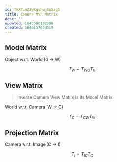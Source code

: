 ```yaml
---
id: TkXfLmZJwXgvhwj8m5zgS
title: Camera MVP Matrix
desc: ''
updated: 1643506192080
created: 1640157654319
---
```


## Model Matrix
Object w.r.t. World (O -> W)

$$
T_W = T_{WO} T_{O}
$$

## View Matrix
> Inverse Camera View Matrix is its Model Matrix
 
World w.r.t. Camera (W -> C)

$$
T_C = T_{CW} T_{W}
$$

## Projection Matrix
Camera w.r.t. Image (C -> I)

$$
T_I = T_{IC} T_{C}
$$

